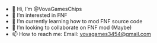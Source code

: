 - 👋 Hi, I’m @VovaGamesChips
- 👀 I’m interested in FNF
- 🌱 I’m currently learning how to mod FNF source code
- 💞️ I’m looking to collaborate on FNF mod (Maybe)
- 📫 How to reach me:
Email: vovagames3454@gmail.com
<!---
VovaGamesChips/VovaGamesChips is a ✨ special ✨ repository because its `README.md` (this file) appears on your GitHub profile.
You can click the Preview link to take a look at your changes.
--->
